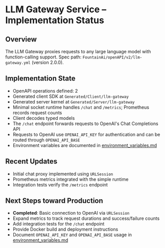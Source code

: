 # LLM Gateway Service – Implementation Status

## Overview
The LLM Gateway proxies requests to any large language model with function-calling support.
Spec path: `FountainAi/openAPI/v2/llm-gateway.yml` (version 2.0.0).

## Implementation State
- OpenAPI operations defined: 2
- Generated client SDK at `Generated/Client/llm-gateway`
- Generated server kernel at `Generated/Server/llm-gateway`
- Minimal socket runtime handles `/chat` and `/metrics`; Prometheus records request counts
- Client decodes typed models
- The `/chat` endpoint forwards requests to OpenAI's Chat Completions API
- Requests to OpenAI use `OPENAI_API_KEY` for authentication and can be routed through `OPENAI_API_BASE`
- Environment variables are documented in [environment_variables.md](../../../../../docs/environment_variables.md)

## Recent Updates
- Initial chat proxy implemented using `URLSession`
- Prometheus metrics integrated with the simple runtime
- Integration tests verify the `/metrics` endpoint

## Next Steps toward Production
- **Completed**: Basic connection to OpenAI via `URLSession`
- Expand metrics to track request durations and success/failure counts
- Add integration tests for the `/chat` endpoint
- Provide Docker build and deployment instructions
- Document `OPENAI_API_KEY` and `OPENAI_API_BASE` usage in [environment_variables.md](../../../../../docs/environment_variables.md)
